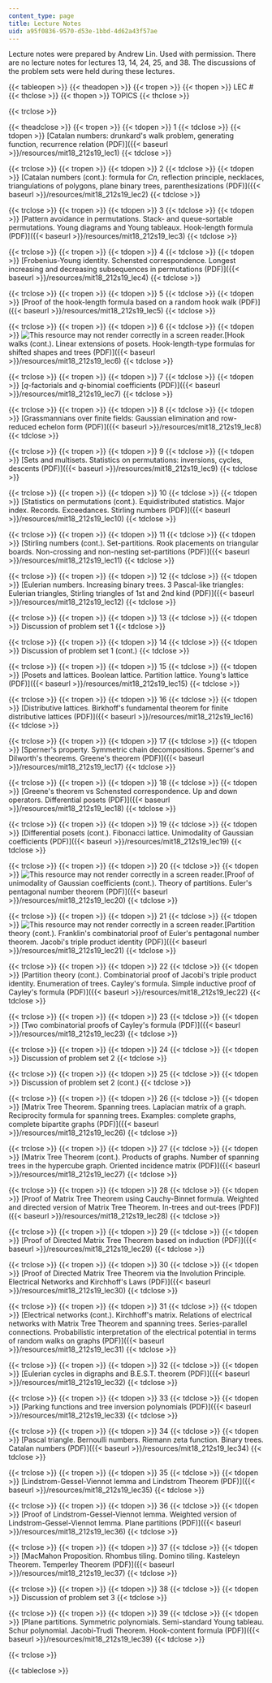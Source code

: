```yaml
---
content_type: page
title: Lecture Notes
uid: a95f0836-9570-d53e-1bbd-4d62a43f57ae
---
```


Lecture notes were prepared by Andrew Lin. Used with permission. There are no lecture notes for lectures 13, 14, 24, 25, and 38. The discussions of the problem sets were held during these lectures.

{{< tableopen >}}
{{< theadopen >}}
{{< tropen >}}
{{< thopen >}}
LEC #
{{< thclose >}}
{{< thopen >}}
TOPICS
{{< thclose >}}

{{< trclose >}}

{{< theadclose >}}
{{< tropen >}}
{{< tdopen >}}
1
{{< tdclose >}}
{{< tdopen >}}
[Catalan numbers: drunkard's walk problem, generating function, recurrence relation (PDF)]({{< baseurl >}}/resources/mit18_212s19_lec1)
{{< tdclose >}}

{{< trclose >}}
{{< tropen >}}
{{< tdopen >}}
2
{{< tdclose >}}
{{< tdopen >}}
[Catalan numbers (cont.): formula for _Cn_, reflection principle, necklaces, triangulations of polygons, plane binary trees, parenthesizations (PDF)]({{< baseurl >}}/resources/mit18_212s19_lec2)
{{< tdclose >}}

{{< trclose >}}
{{< tropen >}}
{{< tdopen >}}
3
{{< tdclose >}}
{{< tdopen >}}
[Pattern avoidance in permutations. Stack- and queue-sortable permutations. Young diagrams and Young tableaux. Hook-length formula (PDF)]({{< baseurl >}}/resources/mit18_212s19_lec3)
{{< tdclose >}}

{{< trclose >}}
{{< tropen >}}
{{< tdopen >}}
4
{{< tdclose >}}
{{< tdopen >}}
[Frobenius-Young identity. Schensted correspondence. Longest increasing and decreasing subsequences in permutations (PDF)]({{< baseurl >}}/resources/mit18_212s19_lec4)
{{< tdclose >}}

{{< trclose >}}
{{< tropen >}}
{{< tdopen >}}
5
{{< tdclose >}}
{{< tdopen >}}
[Proof of the hook-length formula based on a random hook walk (PDF)]({{< baseurl >}}/resources/mit18_212s19_lec5)
{{< tdclose >}}

{{< trclose >}}
{{< tropen >}}
{{< tdopen >}}
6
{{< tdclose >}}
{{< tdopen >}}
![This resource may not render correctly in a screen reader.](/images/inacessible.gif)[Hook walks (cont.). Linear extensions of posets. Hook-length-type formulas for shifted shapes and trees (PDF)]({{< baseurl >}}/resources/mit18_212s19_lec6)
{{< tdclose >}}

{{< trclose >}}
{{< tropen >}}
{{< tdopen >}}
7
{{< tdclose >}}
{{< tdopen >}}
[_q_\-factorials and _q_\-binomial coefficients (PDF)]({{< baseurl >}}/resources/mit18_212s19_lec7)
{{< tdclose >}}

{{< trclose >}}
{{< tropen >}}
{{< tdopen >}}
8
{{< tdclose >}}
{{< tdopen >}}
[Grassmannians over finite fields: Gaussian elimination and row-reduced echelon form (PDF)]({{< baseurl >}}/resources/mit18_212s19_lec8)
{{< tdclose >}}

{{< trclose >}}
{{< tropen >}}
{{< tdopen >}}
9
{{< tdclose >}}
{{< tdopen >}}
[Sets and multisets. Statistics on permutations: inversions, cycles, descents (PDF)]({{< baseurl >}}/resources/mit18_212s19_lec9)
{{< tdclose >}}

{{< trclose >}}
{{< tropen >}}
{{< tdopen >}}
10
{{< tdclose >}}
{{< tdopen >}}
[Statistics on permutations (cont.). Equidistributed statistics. Major index. Records. Exceedances. Stirling numbers (PDF)]({{< baseurl >}}/resources/mit18_212s19_lec10)
{{< tdclose >}}

{{< trclose >}}
{{< tropen >}}
{{< tdopen >}}
11
{{< tdclose >}}
{{< tdopen >}}
[Stirling numbers (cont.). Set-partitions. Rook placements on triangular boards. Non-crossing and non-nesting set-partitions (PDF)]({{< baseurl >}}/resources/mit18_212s19_lec11)
{{< tdclose >}}

{{< trclose >}}
{{< tropen >}}
{{< tdopen >}}
12
{{< tdclose >}}
{{< tdopen >}}
[Eulerian numbers. Increasing binary trees. 3 Pascal-like triangles: Eulerian triangles, Stirling triangles of 1st and 2nd kind (PDF)]({{< baseurl >}}/resources/mit18_212s19_lec12)
{{< tdclose >}}

{{< trclose >}}
{{< tropen >}}
{{< tdopen >}}
13
{{< tdclose >}}
{{< tdopen >}}
Discussion of problem set 1
{{< tdclose >}}

{{< trclose >}}
{{< tropen >}}
{{< tdopen >}}
14
{{< tdclose >}}
{{< tdopen >}}
Discussion of problem set 1 (cont.)
{{< tdclose >}}

{{< trclose >}}
{{< tropen >}}
{{< tdopen >}}
15
{{< tdclose >}}
{{< tdopen >}}
[Posets and lattices. Boolean lattice. Partition lattice. Young's lattice (PDF)]({{< baseurl >}}/resources/mit18_212s19_lec15)
{{< tdclose >}}

{{< trclose >}}
{{< tropen >}}
{{< tdopen >}}
16
{{< tdclose >}}
{{< tdopen >}}
[Distributive lattices. Birkhoff's fundamental theorem for finite distributive lattices (PDF)]({{< baseurl >}}/resources/mit18_212s19_lec16)
{{< tdclose >}}

{{< trclose >}}
{{< tropen >}}
{{< tdopen >}}
17
{{< tdclose >}}
{{< tdopen >}}
[Sperner's property. Symmetric chain decompositions. Sperner's and Dilworth's theorems. Greene's theorem (PDF)]({{< baseurl >}}/resources/mit18_212s19_lec17)
{{< tdclose >}}

{{< trclose >}}
{{< tropen >}}
{{< tdopen >}}
18
{{< tdclose >}}
{{< tdopen >}}
[Greene's theorem vs Schensted correspondence. Up and down operators. Differential posets (PDF)]({{< baseurl >}}/resources/mit18_212s19_lec18)
{{< tdclose >}}

{{< trclose >}}
{{< tropen >}}
{{< tdopen >}}
19
{{< tdclose >}}
{{< tdopen >}}
[Differential posets (cont.). Fibonacci lattice. Unimodality of Gaussian coefficients (PDF)]({{< baseurl >}}/resources/mit18_212s19_lec19)
{{< tdclose >}}

{{< trclose >}}
{{< tropen >}}
{{< tdopen >}}
20
{{< tdclose >}}
{{< tdopen >}}
![This resource may not render correctly in a screen reader.](/images/inacessible.gif)[Proof of unimodality of Gaussian coefficients (cont.). Theory of partitions. Euler's pentagonal number theorem (PDF)]({{< baseurl >}}/resources/mit18_212s19_lec20)
{{< tdclose >}}

{{< trclose >}}
{{< tropen >}}
{{< tdopen >}}
21
{{< tdclose >}}
{{< tdopen >}}
![This resource may not render correctly in a screen reader.](/images/inacessible.gif)[Partition theory (cont.). Franklin's combinatorial proof of Euler's pentagonal number theorem. Jacobi's triple product identity (PDF)]({{< baseurl >}}/resources/mit18_212s19_lec21)
{{< tdclose >}}

{{< trclose >}}
{{< tropen >}}
{{< tdopen >}}
22
{{< tdclose >}}
{{< tdopen >}}
[Partition theory (cont.). Combinatorial proof of Jacobi's triple product identity. Enumeration of trees. Cayley's formula. Simple inductive proof of Cayley's formula (PDF)]({{< baseurl >}}/resources/mit18_212s19_lec22)
{{< tdclose >}}

{{< trclose >}}
{{< tropen >}}
{{< tdopen >}}
23
{{< tdclose >}}
{{< tdopen >}}
[Two combinatorial proofs of Cayley's formula (PDF)]({{< baseurl >}}/resources/mit18_212s19_lec23)
{{< tdclose >}}

{{< trclose >}}
{{< tropen >}}
{{< tdopen >}}
24
{{< tdclose >}}
{{< tdopen >}}
Discussion of problem set 2
{{< tdclose >}}

{{< trclose >}}
{{< tropen >}}
{{< tdopen >}}
25
{{< tdclose >}}
{{< tdopen >}}
Discussion of problem set 2 (cont.)
{{< tdclose >}}

{{< trclose >}}
{{< tropen >}}
{{< tdopen >}}
26
{{< tdclose >}}
{{< tdopen >}}
[Matrix Tree Theorem. Spanning trees. Laplacian matrix of a graph. Reciprocity formula for spanning trees. Examples: complete graphs, complete bipartite graphs (PDF)]({{< baseurl >}}/resources/mit18_212s19_lec26)
{{< tdclose >}}

{{< trclose >}}
{{< tropen >}}
{{< tdopen >}}
27
{{< tdclose >}}
{{< tdopen >}}
[Matrix Tree Theorem (cont.). Products of graphs. Number of spanning trees in the hypercube graph. Oriented incidence matrix (PDF)]({{< baseurl >}}/resources/mit18_212s19_lec27)
{{< tdclose >}}

{{< trclose >}}
{{< tropen >}}
{{< tdopen >}}
28
{{< tdclose >}}
{{< tdopen >}}
[Proof of Matrix Tree Theorem using Cauchy-Binnet formula. Weighted and directed version of Matrix Tree Theorem. In-trees and out-trees (PDF)]({{< baseurl >}}/resources/mit18_212s19_lec28)
{{< tdclose >}}

{{< trclose >}}
{{< tropen >}}
{{< tdopen >}}
29
{{< tdclose >}}
{{< tdopen >}}
[Proof of Directed Matrix Tree Theorem based on induction (PDF)]({{< baseurl >}}/resources/mit18_212s19_lec29)
{{< tdclose >}}

{{< trclose >}}
{{< tropen >}}
{{< tdopen >}}
30
{{< tdclose >}}
{{< tdopen >}}
[Proof of Directed Matrix Tree Theorem via the Involution Principle. Electrical Networks and Kirchhoff's Laws (PDF)]({{< baseurl >}}/resources/mit18_212s19_lec30)
{{< tdclose >}}

{{< trclose >}}
{{< tropen >}}
{{< tdopen >}}
31
{{< tdclose >}}
{{< tdopen >}}
[Electrical networks (cont.). Kirchhoff's matrix. Relations of electrical networks with Matrix Tree Theorem and spanning trees. Series-parallel connections. Probabilistic interpretation of the electrical potential in terms of random walks on graphs (PDF)]({{< baseurl >}}/resources/mit18_212s19_lec31)
{{< tdclose >}}

{{< trclose >}}
{{< tropen >}}
{{< tdopen >}}
32
{{< tdclose >}}
{{< tdopen >}}
[Eulerian cycles in digraphs and B.E.S.T. theorem (PDF)]({{< baseurl >}}/resources/mit18_212s19_lec32)
{{< tdclose >}}

{{< trclose >}}
{{< tropen >}}
{{< tdopen >}}
33
{{< tdclose >}}
{{< tdopen >}}
[Parking functions and tree inversion polynomials (PDF)]({{< baseurl >}}/resources/mit18_212s19_lec33)
{{< tdclose >}}

{{< trclose >}}
{{< tropen >}}
{{< tdopen >}}
34
{{< tdclose >}}
{{< tdopen >}}
[Pascal triangle. Bernoulli numbers. Riemann zeta function. Binary trees. Catalan numbers (PDF)]({{< baseurl >}}/resources/mit18_212s19_lec34)
{{< tdclose >}}

{{< trclose >}}
{{< tropen >}}
{{< tdopen >}}
35
{{< tdclose >}}
{{< tdopen >}}
[Lindstrom-Gessel-Viennot lemma and Lindstrom Theorem (PDF)]({{< baseurl >}}/resources/mit18_212s19_lec35)
{{< tdclose >}}

{{< trclose >}}
{{< tropen >}}
{{< tdopen >}}
36
{{< tdclose >}}
{{< tdopen >}}
[Proof of Lindstrom-Gessel-Viennot lemma. Weighted version of Lindstrom-Gessel-Viennot lemma. Plane partitions (PDF)]({{< baseurl >}}/resources/mit18_212s19_lec36)
{{< tdclose >}}

{{< trclose >}}
{{< tropen >}}
{{< tdopen >}}
37
{{< tdclose >}}
{{< tdopen >}}
[MacMahon Proposition. Rhombus tiling. Domino tiling. Kasteleyn Theorem. Temperley Theorem (PDF)]({{< baseurl >}}/resources/mit18_212s19_lec37)
{{< tdclose >}}

{{< trclose >}}
{{< tropen >}}
{{< tdopen >}}
38
{{< tdclose >}}
{{< tdopen >}}
Discussion of problem set 3
{{< tdclose >}}

{{< trclose >}}
{{< tropen >}}
{{< tdopen >}}
39
{{< tdclose >}}
{{< tdopen >}}
[Plane partitions. Symmetric polynomials. Semi-standard Young tableau. Schur polynomial. Jacobi-Trudi Theorem. Hook-content formula (PDF)]({{< baseurl >}}/resources/mit18_212s19_lec39)
{{< tdclose >}}

{{< trclose >}}

{{< tableclose >}}